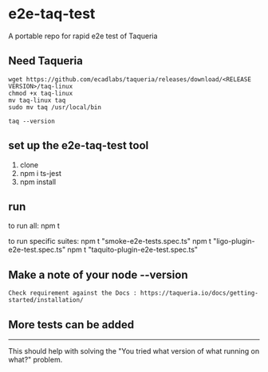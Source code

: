 # e2e-taq-test
A portable repo for rapid e2e test of Taqueria

## Need Taqueria
```
wget https://github.com/ecadlabs/taqueria/releases/download/<RELEASE VERSION>/taq-linux
chmod +x taq-linux
mv taq-linux taq
sudo mv taq /usr/local/bin

taq --version
```
## set up the e2e-taq-test tool

1. clone
2. npm i ts-jest
3. npm install

## run

to run all: 
npm t

to run specific suites:
npm t "smoke-e2e-tests.spec.ts"
npm t "ligo-plugin-e2e-test.spec.ts"
npm t "taquito-plugin-e2e-test.spec.ts"

## Make a note of your node --version
    Check requirement against the Docs : https://taqueria.io/docs/getting-started/installation/
## More tests can be added
---
This should help with solving the "You tried what version of what running on what?" problem.
